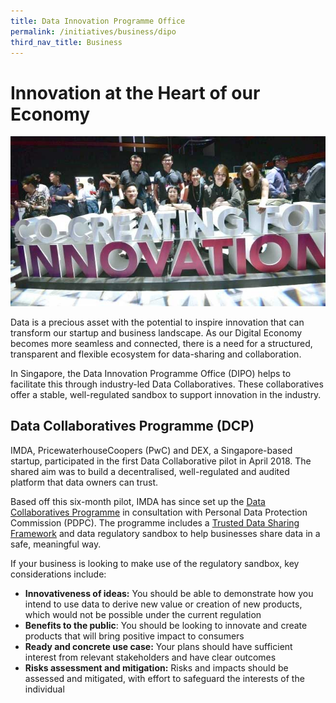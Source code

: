 ```yaml
---
title: Data Innovation Programme Office
permalink: /initiatives/business/dipo
third_nav_title: Business
---
```

# Innovation at the Heart of our Economy
![Data innovation programme office](/images/initiatives/DIPO.jpg)

Data is a precious asset with the potential to inspire innovation that can transform our startup and business landscape. As our Digital Economy becomes more seamless and connected, there is a need for a structured, transparent and flexible ecosystem for data-sharing and collaboration.

In Singapore, the Data Innovation Programme Office (DIPO) helps to facilitate this through industry-led Data Collaboratives. These collaboratives offer a stable, well-regulated sandbox to support innovation in the industry.

## Data Collaboratives Programme (DCP)

IMDA, PricewaterhouseCoopers (PwC) and DEX, a Singapore-based startup, participated in the first Data Collaborative pilot in April 2018. The shared aim was to build a decentralised, well-regulated and audited platform that data owners can trust.

Based off this six-month pilot, IMDA has since set up the [Data Collaboratives Programme](https://www.imda.gov.sg/programme-listing/data-collaborative-programme) in consultation with Personal Data Protection Commission (PDPC). The programme includes a [Trusted Data Sharing Framework](https://www.imda.gov.sg/news-and-events/Media-Room/Media-Releases/2019/Enabling-Data-Driven-Innovation-Through-Trusted-Data-Sharing-In-A-Digital-Economy) and data regulatory sandbox to help businesses share data in a safe, meaningful way.

If your business is looking to make use of the regulatory sandbox, key considerations include:

* **Innovativeness of ideas:** You should be able to demonstrate how you intend to use data to derive new value or creation of new products, which would not be possible under the current regulation  
* **Benefits to the public**: You should be looking to innovate and create products that will bring positive impact to consumers  
* **Ready and concrete use case:** Your plans should have sufficient interest from relevant stakeholders and have clear outcomes 
* **Risks assessment and mitigation:** Risks and impacts should be assessed and mitigated, with effort to safeguard the interests of the individual